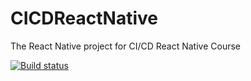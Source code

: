 # CICDReactNative
The React Native project for CI/CD React Native Course

[![Build status](https://build.appcenter.ms/v0.1/apps/80cdb6ac-6301-406d-a0b7-06126aa53003/branches/dev/badge)](https://appcenter.ms)
